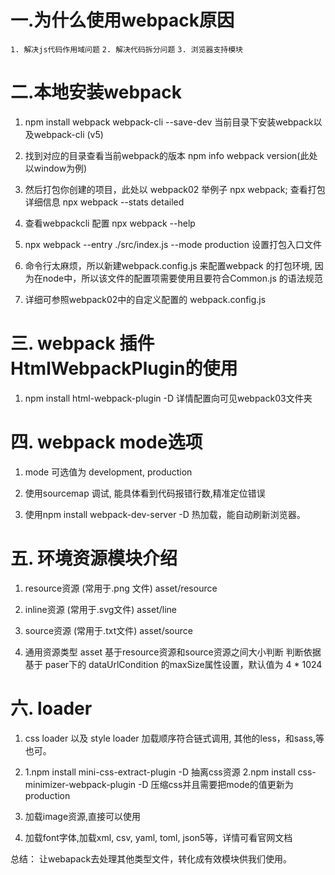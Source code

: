 # 一.为什么使用webpack原因
`1. 解决js代码作用域问题`
`2. 解决代码拆分问题`
`3. 浏览器支持模块`

# 二.本地安装webpack

1.  npm install webpack webpack-cli --save-dev  当前目录下安装webpack以及webpack-cli (v5)

2. 找到对应的目录查看当前webpack的版本 npm info webpack version(此处以window为例)

3. 然后打包你创建的项目，此处以 webpack02 举例子  npx webpack; 查看打包详细信息  npx webpack --stats detailed

4. 查看webpackcli  配置 npx webpack --help

5. npx webpack --entry ./src/index.js --mode production 设置打包入口文件

6. 命令行太麻烦，所以新建webpack.config.js 来配置webpack 的打包环境, 因为在node中，所以该文件的配置项需要使用且要符合Common.js
   的语法规范
7. 详细可参照webpack02中的自定义配置的 webpack.config.js

# 三. webpack 插件 HtmlWebpackPlugin的使用
1. npm install html-webpack-plugin -D 详情配置向可见webpack03文件夹 


# 四. webpack mode选项
1. mode 可选值为 development, production

2. 使用sourcemap 调试, 能具体看到代码报错行数,精准定位错误

3. 使用npm install webpack-dev-server -D 热加载，能自动刷新浏览器。

# 五. 环境资源模块介绍

1. resource资源 (常用于.png 文件) asset/resource

2. inline资源 (常用于.svg文件) asset/line

3. source资源 (常用于.txt文件) asset/source

4. 通用资源类型  asset 基于resource资源和source资源之间大小判断
判断依据基于 paser下的 dataUrlCondition 的maxSize属性设置，默认值为 4 * 1024


# 六. loader
1. css loader 以及 style loader  加载顺序符合链式调用, 其他的less，和sass,等也可。

2.  1.npm install mini-css-extract-plugin -D  抽离css资源
    2.npm install css-minimizer-webpack-plugin -D  压缩css并且需要把mode的值更新为production

3. 加载image资源,直接可以使用

4. 加载font字体,加载xml, csv, yaml, toml, json5等，详情可看官网文档

总结： 让webapack去处理其他类型文件，转化成有效模块供我们使用。
